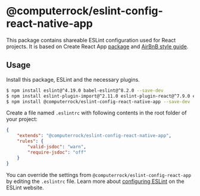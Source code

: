 # @computerrock/eslint-config-react-native-app

This package contains shareable ESLint configuration used for React projects. It is based on Create React App 
[package](https://github.com/facebook/create-react-app) and [AirBnB style guide](https://github.com/airbnb/javascript).


## Usage

Install this package, ESLint and the necessary plugins.

```sh
$ npm install eslint@^4.19.0 babel-eslint@^8.2.0 --save-dev
$ npm install eslint-plugin-import@^2.11.0 eslint-plugin-react@^7.9.0 eslint-plugin-react-native@^3.2.0 eslint-plugin-jsx-a11y@^6.0.0 --save-dev
$ npm install @computerrock/eslint-config-react-native-app --save-dev
```

Create a file named `.eslintrc` with following contents in the root folder of your project:

```json
{
    "extends": "@computerrock/eslint-config-react-native-app",
    "rules": {
        "valid-jsdoc": "warn",
        "require-jsdoc": "off"
    }
}
```

You can override the settings from `@computerrock/eslint-config-react-app` by editing the `.eslintrc` file. Learn more 
about [configuring ESLint](http://eslint.org/docs/user-guide/configuring) on the ESLint website.
